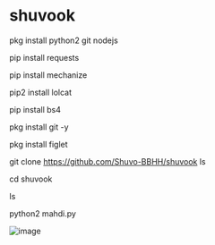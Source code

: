 # shuvook


pkg install python2 git nodejs


pip install requests

pip install mechanize

pip2 install lolcat

pip install bs4

pkg install git -y

pkg install figlet

git clone https://github.com/Shuvo-BBHH/shuvook
ls


cd shuvook

ls

python2 mahdi.py

![image](https://user-images.githubusercontent.com/98658558/153835047-cb546b66-598b-42f6-80c7-40da8afaa35a.png)
